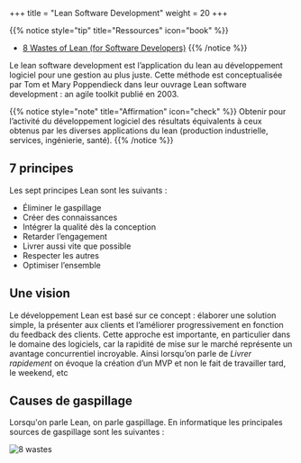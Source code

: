 
+++
title = "Lean Software Development"
weight = 20
+++

{{% notice style="tip" title="Ressources" icon="book" %}}
- [8 Wastes of Lean (for Software Developers)](https://www.youtube.com/watch?v=hnR03T9Hujw&t=243s)
{{% /notice %}}

Le lean software development est l’application du lean au développement logiciel pour une
gestion au plus juste. Cette méthode est conceptualisée par Tom et Mary Poppendieck dans
leur ouvrage Lean software development : an agile toolkit publié en 2003.

{{% notice style="note" title="Affirmation" icon="check" %}}
Obtenir pour l’activité du développement logiciel des résultats équivalents à ceux obtenus
par les diverses applications du lean (production industrielle, services, ingénierie, santé).
{{% /notice %}}


## 7 principes
Les sept principes Lean sont les suivants :
- Éliminer le gaspillage
- Créer des connaissances
- Intégrer la qualité dès la conception
- Retarder l’engagement
- Livrer aussi vite que possible
- Respecter les autres
- Optimiser l’ensemble

## Une vision
Le développement Lean est basé sur ce concept : élaborer une solution simple, la présenter
aux clients et l’améliorer progressivement en fonction du feedback des clients. Cette approche
est importante, en particulier dans le domaine des logiciels, car la rapidité de mise sur le
marché représente un avantage concurrentiel incroyable. Ainsi lorsqu’on parle de *Livrer rapidement* on évoque la création d’un MVP et non le fait de travailler tard, le weekend, etc

## Causes de gaspillage
Lorsqu'on parle Lean, on parle gaspillage. En informatique les principales sources de gaspillage sont les suivantes :

![8 wastes](../images/waste.png)
